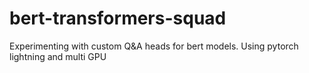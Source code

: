 # bert-transformers-squad
Experimenting with custom Q&amp;A heads for bert models. Using pytorch lightning and multi GPU
